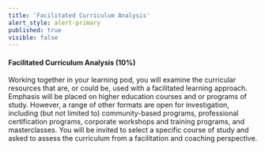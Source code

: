 ```yaml
---
title: 'Facilitated Curriculum Analysis'
alert_style: alert-primary
published: true
visible: false
---
```


#### Facilitated Curriculum Analysis (10%)

Working together in your learning pod, you will examine the curricular resources that are, or could be, used with a facilitated learning approach. Emphasis will be placed on higher education courses and or programs of study. However, a range of other formats are open for investigation, including (but not limited to) community-based programs, professional certification programs, corporate workshops and training programs, and masterclasses. You will be invited to select a specific course of study and asked to assess the curriculum from a facilitation and coaching perspective.
